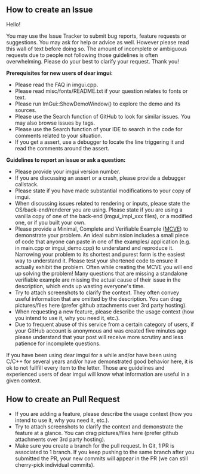 ## How to create an Issue

Hello! 

You may use the Issue Tracker to submit bug reports, feature requests or suggestions. You may ask for help or advice as well. However please read this wall of text before doing so. The amount of incomplete or ambiguous requests due to people not following those guidelines is often overwhelming. Please do your best to clarify your request. Thank you!

**Prerequisites for new users of dear imgui:**
- Please read the FAQ in imgui.cpp.
- Please read misc/fonts/README.txt if your question relates to fonts or text.
- Please run ImGui::ShowDemoWindow() to explore the demo and its sources.
- Please use the Search function of GitHub to look for similar issues. You may also browse issues by tags.
- Please use the Search function of your IDE to search in the code for comments related to your situation.
- If you get a assert, use a debugger to locate the line triggering it and read the comments around the assert.

**Guidelines to report an issue or ask a question:**
- Please provide your imgui version number.
- If you are discussing an assert or a crash, please provide a debugger callstack. 
- Please state if you have made substantial modifications to your copy of imgui. 
- When discussing issues related to rendering or inputs, please state the OS/back-end/renderer you are using. Please state if you are using a vanilla copy of one of the back-end (imgui_impl_xxx files), or a modified one, or if you built your own.
- Please provide a Minimal, Complete and Verifiable Example ([MCVE](https://stackoverflow.com/help/mcve)) to demonstrate your problem. An ideal submission includes a small piece of code that anyone can paste in one of the examples/ application (e.g. in main.cpp or imgui_demo.cpp) to understand and reproduce it. Narrowing your problem to its shortest and purest form is the easiest way to understand it. Please test your shortened code to ensure it actually exhibit the problem. Often while creating the MCVE you will end up solving the problem! Many questions that are missing a standalone verifiable example are missing the actual cause of their issue in the description, which ends up wasting everyone's time.
- Try to attach screenshots to clarify the context. They often convey useful information that are omitted by the description. You can drag pictures/files here (prefer github attachments over 3rd party hosting).
- When requesting a new feature, please describe the usage context (how you intend to use it, why you need it, etc.).
- Due to frequent abuse of this service from a certain category of users, if your GitHub account is anonymous and was created five minutes ago please understand that your post will receive more scrutiny and less patience for incomplete questions.

If you have been using dear imgui for a while and/or have been using C/C++ for several years and/or have demonstrated good behavior here, it is ok to not fullfill every item to the letter. Those are guidelines and experienced users of dear imgui will know what information are useful in a given context.

## How to create an Pull Request

- If you are adding a feature, please describe the usage context (how you intend to use it, why you need it, etc.).
- Try to attach screenshots to clarify the context and demonstrate the feature at a glance. You can drag pictures/files here (prefer github attachments over 3rd party hosting).
- Make sure you create a branch for the pull request. In Git, 1 PR is associated to 1 branch. If you keep pushing to the same branch after you submitted the PR, your new commits will appear in the PR (we can still cherry-pick individual commits).
